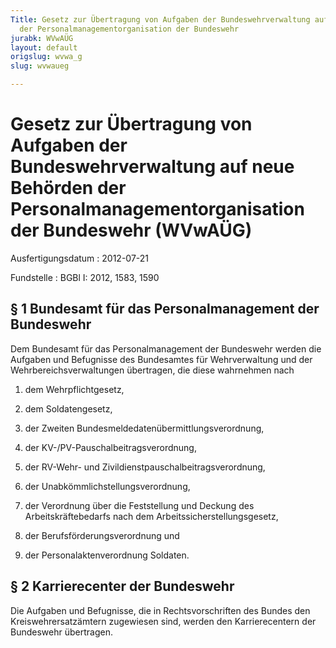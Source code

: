 ```yaml
---
Title: Gesetz zur Übertragung von Aufgaben der Bundeswehrverwaltung auf neue Behörden
  der Personalmanagementorganisation der Bundeswehr
jurabk: WVwAÜG
layout: default
origslug: wvwa_g
slug: wvwaueg

---
```


# Gesetz zur Übertragung von Aufgaben der Bundeswehrverwaltung auf neue Behörden der Personalmanagementorganisation der Bundeswehr (WVwAÜG)

Ausfertigungsdatum
:   2012-07-21

Fundstelle
:   BGBl I: 2012, 1583, 1590


## § 1 Bundesamt für das Personalmanagement der Bundeswehr

Dem Bundesamt für das Personalmanagement der Bundeswehr werden die
Aufgaben und Befugnisse des Bundesamtes für Wehrverwaltung und der
Wehrbereichsverwaltungen übertragen, die diese wahrnehmen nach

1.  dem Wehrpflichtgesetz,


2.  dem Soldatengesetz,


3.  der Zweiten Bundesmeldedatenübermittlungsverordnung,


4.  der KV-/PV-Pauschalbeitragsverordnung,


5.  der RV-Wehr- und Zivildienstpauschalbeitragsverordnung,


6.  der Unabkömmlichstellungsverordnung,


7.  der Verordnung über die Feststellung und Deckung des
    Arbeitskräftebedarfs nach dem Arbeitssicherstellungsgesetz,


8.  der Berufsförderungsverordnung und


9.  der Personalaktenverordnung Soldaten.





## § 2 Karrierecenter der Bundeswehr

Die Aufgaben und Befugnisse, die in Rechtsvorschriften des Bundes den
Kreiswehrersatzämtern zugewiesen sind, werden den Karrierecentern der
Bundeswehr übertragen.

